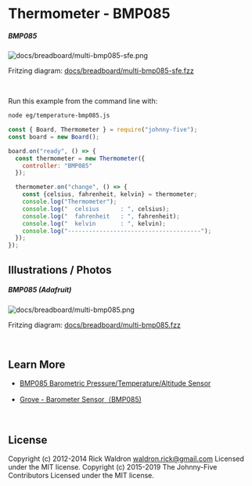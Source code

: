 <!--remove-start-->

# Thermometer - BMP085

<!--remove-end-->






##### BMP085



![docs/breadboard/multi-bmp085-sfe.png](breadboard/multi-bmp085-sfe.png)<br>

Fritzing diagram: [docs/breadboard/multi-bmp085-sfe.fzz](breadboard/multi-bmp085-sfe.fzz)

&nbsp;




Run this example from the command line with:
```bash
node eg/temperature-bmp085.js
```


```javascript
const { Board, Thermometer } = require("johnny-five");
const board = new Board();

board.on("ready", () => {
  const thermometer = new Thermometer({
    controller: "BMP085"
  });

  thermometer.on("change", () => {
    const {celsius, fahrenheit, kelvin} = thermometer;
    console.log("Thermometer");
    console.log("  celsius      : ", celsius);
    console.log("  fahrenheit   : ", fahrenheit);
    console.log("  kelvin       : ", kelvin);
    console.log("--------------------------------------");
  });
});

```


## Illustrations / Photos


##### BMP085 (Adafruit)



![docs/breadboard/multi-bmp085.png](breadboard/multi-bmp085.png)<br>

Fritzing diagram: [docs/breadboard/multi-bmp085.fzz](breadboard/multi-bmp085.fzz)

&nbsp;






## Learn More

- [BMP085 Barometric Pressure/Temperature/Altitude Sensor](https://www.adafruit.com/products/391)

- [Grove - Barometer Sensor（BMP085)](http://www.seeedstudio.com/depot/grove-barometer-sensor-p-1199.html)

&nbsp;

<!--remove-start-->

## License
Copyright (c) 2012-2014 Rick Waldron <waldron.rick@gmail.com>
Licensed under the MIT license.
Copyright (c) 2015-2019 The Johnny-Five Contributors
Licensed under the MIT license.

<!--remove-end-->
